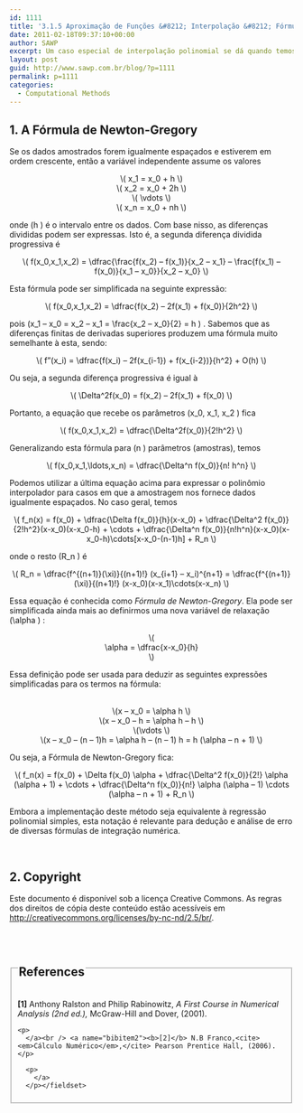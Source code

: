 ```yaml
---
id: 1111
title: '3.1.5 Aproximação de Funções &#8212; Interpolação &#8212; Fórmula de Newton-Gregory'
date: 2011-02-18T09:37:10+00:00
author: SAWP
excerpt: Um caso especial de interpolação polinomial se dá quando temos dados obtidos em uma amostragem igualmente espaçada. Neste post veremos a Interpolação com Dados Igualmente Espaçados, que cumina em uma equação conhecida como Fórmula de Newton-Gregory.
layout: post
guid: http://www.sawp.com.br/blog/?p=1111
permalink: p=1111
categories:
  - Computational Methods
---
```

## 1. A Fórmula de Newton-Gregory 

Se os dados amostrados forem igualmente espaçados e estiverem em ordem crescente, então a variável independente assume os valores
    


<center>
  \( x_1 = x_0 + h \)<br /> \( x_2 = x_0 + 2h \)<br /> \( \vdots \)<br /> \( x_n = x_0 + nh \)
</center>


  
onde \(h \) é o intervalo entre os dados. Com base nisso, as diferenças divididas podem ser expressas. Isto é, a segunda diferença dividida progressiva é
    


<center>
  \( f(x_0,x_1,x_2) = \dfrac{\frac{f(x_2) &#8211; f(x_1)}{x_2 &#8211; x_1} &#8211; \frac{f(x_1) &#8211; f(x_0)}{x_1 &#8211; x_0}}{x_2 &#8211; x_0} \)
</center>


  
Esta fórmula pode ser simplificada na seguinte expressão:
    


<center>
  \( f(x_0,x_1,x_2) = \dfrac{f(x_2) &#8211; 2f(x_1) + f(x_0)}{2h^2} \)
</center>


  
pois \(x\_1 &#8211; x\_0 = x\_2 &#8211; x\_1 = \frac{x\_2 &#8211; x\_0}{2} = h \) . Sabemos que as diferenças finitas de derivadas superiores produzem uma fórmula muito semelhante à esta, sendo:
    


<center>
  \( f&#8221;(x_i) = \dfrac{f(x_i) &#8211; 2f(x_{i-1}) + f(x_{i-2})}{h^2} + O(h) \)
</center>


  
Ou seja, a segunda diferença progressiva é igual à
    


<center>
  \( \Delta^2f(x_0) = f(x_2) &#8211; 2f(x_1) + f(x_0) \)
</center>


  
Portanto, a equação que recebe os parâmetros \(x\_0, x\_1, x_2 \) fica
    


<center>
  \( f(x_0,x_1,x_2) = \dfrac{\Delta^2f(x_0)}{2!h^2} \)
</center>


  
Generalizando esta fórmula para \(n \) parâmetros (amostras), temos
    


<center>
  \( f(x_0,x_1,\ldots,x_n) = \dfrac{\Delta^n f(x_0)}{n! h^n} \)
</center>

Podemos utilizar a última equação acima para expressar o polinômio interpolador para casos em que a amostragem nos fornece dados igualmente espaçados. No caso geral, temos
    


<center>
  \( f_n(x) = f(x_0) + \dfrac{\Delta f(x_0)}{h}(x-x_0) + \dfrac{\Delta^2 f(x_0)}{2!h^2}(x-x_0)(x-x_0-h) + \cdots + \dfrac{\Delta^n f(x_0)}{n!h^n}(x-x_0)(x-x_0-h)\cdots[x-x_0-(n-1)h] + R_n \)
</center>


  
onde o resto \(R_n \) é
    


<center>
  \( R_n = \dfrac{f^{(n+1)}(\xi)}{(n+1)!} (x_{i+1} &#8211; x_i)^{n+1} = \dfrac{f^{(n+1)}(\xi)}{(n+1)!} (x-x_0)(x-x_1)\cdots(x-x_n) \)
</center>

Essa equação é conhecida como _Fórmula de Newton-Gregory_. Ela pode ser simplificada ainda mais ao definirmos uma nova variável de relaxação \(\alpha \) :
    


<center>
  \(<br /> \alpha = \dfrac{x-x_0}{h}<br /> \)
</center>

Essa definição pode ser usada para deduzir as seguintes expressões simplificadas para os termos na fórmula:
    


<center>
  <br /> \(x &#8211; x_0 = \alpha h \)<br /> \(x &#8211; x_0 &#8211; h = \alpha h &#8211; h \)<br /> \(\vdots \)<br /> \(x &#8211; x_0 &#8211; (n &#8211; 1)h = \alpha h &#8211; (n &#8211; 1) h = h (\alpha &#8211; n + 1) \)<br />
</center>


    
Ou seja, a Fórmula de Newton-Gregory fica:
    


<center>
  \( f_n(x) = f(x_0) + \Delta f(x_0) \alpha + \dfrac{\Delta^2 f(x_0)}{2!} \alpha (\alpha + 1) + \cdots + \dfrac{\Delta^n f(x_0)}{n!} \alpha (\alpha &#8211; 1) \cdots (\alpha &#8211; n + 1) + R_n \)
</center>

Embora a implementação deste método seja equivalente à regressão polinomial simples, esta notação é relevante para dedução e análise de erro de diversas fórmulas de integração numérica. 

&nbsp;

## 2. Copyright 

Este documento é disponível sob a licença Creative Commons. As regras dos direitos de cópia deste conteúdo estão acessíveis em <a href="http://creativecommons.org/licenses/by-nc-nd/2.5/br/" target="_blank">http://creativecommons.org/licenses/by-nc-nd/2.5/br/</a>. 

&nbsp;

<fieldset>
  <legend> 
  
  <h2>
    References
  </h2></legend> 
  
  <p>
    <a name="bibitem1"><b>[1]</b> Anthony Ralston and Philip Rabinowitz,<cite> <em>A First Course in Numerical Analysis</em> (2nd ed.),</cite> McGraw-Hill and Dover, (2001).</p> 
    
    <p>
      </a><br /> <a name="bibitem2"><b>[2]</b> N.B Franco,<cite> <em>Cálculo Numérico</em>,</cite> Pearson Prentice Hall, (2006).</p> 
      
      <p>
        </a>
      </p></fieldset>
